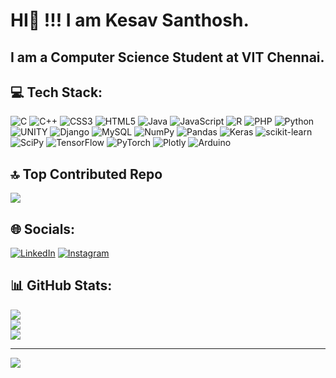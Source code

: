 # HI:wave: !!! I am Kesav Santhosh. 
## I am a Computer Science Student at VIT Chennai.



## 💻 Tech Stack:
![C](https://img.shields.io/badge/c-%2300599C.svg?style=flat&logo=c&logoColor=white) ![C++](https://img.shields.io/badge/c++-%2300599C.svg?style=flat&logo=c%2B%2B&logoColor=white) ![CSS3](https://img.shields.io/badge/css3-%231572B6.svg?style=flat&logo=css3&logoColor=white) ![HTML5](https://img.shields.io/badge/html5-%23E34F26.svg?style=flat&logo=html5&logoColor=white) ![Java](https://img.shields.io/badge/java-%23ED8B00.svg?style=flat&logo=java&logoColor=white) ![JavaScript](https://img.shields.io/badge/javascript-%23323330.svg?style=flat&logo=javascript&logoColor=%23F7DF1E) ![R](https://img.shields.io/badge/r-%23276DC3.svg?style=flat&logo=r&logoColor=white) ![PHP](https://img.shields.io/badge/php-%23777BB4.svg?style=flat&logo=php&logoColor=white) ![Python](https://img.shields.io/badge/python-3670A0?style=flat&logo=python&logoColor=ffdd54) ![UNITY](https://img.shields.io/badge/Unity-%2320232a.svg?style=flat&logo=unity&logoColor=white) ![Django](https://img.shields.io/badge/django-%23092E20.svg?style=flat&logo=django&logoColor=white) ![MySQL](https://img.shields.io/badge/mysql-%2300f.svg?style=flat&logo=mysql&logoColor=white) ![NumPy](https://img.shields.io/badge/numpy-%23013243.svg?style=flat&logo=numpy&logoColor=white) ![Pandas](https://img.shields.io/badge/pandas-%23150458.svg?style=flat&logo=pandas&logoColor=white) ![Keras](https://img.shields.io/badge/Keras-%23D00000.svg?style=flat&logo=Keras&logoColor=white) ![scikit-learn](https://img.shields.io/badge/scikit--learn-%23F7931E.svg?style=flat&logo=scikit-learn&logoColor=white) ![SciPy](https://img.shields.io/badge/SciPy-%230C55A5.svg?style=flat&logo=scipy&logoColor=%white) ![TensorFlow](https://img.shields.io/badge/TensorFlow-%23FF6F00.svg?style=flat&logo=TensorFlow&logoColor=white) ![PyTorch](https://img.shields.io/badge/PyTorch-%23EE4C2C.svg?style=flat&logo=PyTorch&logoColor=white) ![Plotly](https://img.shields.io/badge/Plotly-%233F4F75.svg?style=flat&logo=plotly&logoColor=white) ![Arduino](https://img.shields.io/badge/-Arduino-00979D?style=flat&logo=Arduino&logoColor=white)

## 🔝 Top Contributed Repo
![](https://github-contributor-stats.vercel.app/api?username=kesavsanthosh&limit=5&theme=dark&combine_all_yearly_contributions=true)

## 🌐 Socials:
[![LinkedIn](https://img.shields.io/badge/LinkedIn-%230077B5.svg?logo=linkedin&logoColor=white)](https://linkedin.com/in/kesav-santhosh) 
[![Instagram](https://img.shields.io/badge/Instagram-%23E4405F.svg?logo=Instagram&logoColor=white)](https://instagram.com/kesavs._._) 


## 📊 GitHub Stats:
![](https://github-readme-stats.vercel.app/api?username=kesavsanthosh&theme=dark&hide_border=false&include_all_commits=false&count_private=false)<br/>
![](https://github-readme-streak-stats.herokuapp.com/?user=kesavsanthosh&theme=dark&hide_border=false)<br/>
![](https://github-readme-stats.vercel.app/api/top-langs/?username=kesavsanthosh&theme=dark&hide_border=false&include_all_commits=false&count_private=false&layout=compact)


---
[![](https://visitcount.itsvg.in/api?id=kesavsanthosh&icon=0&color=0)](https://visitcount.itsvg.in)

<!-- Proudly created with GPRM ( https://gprm.itsvg.in ) -->
